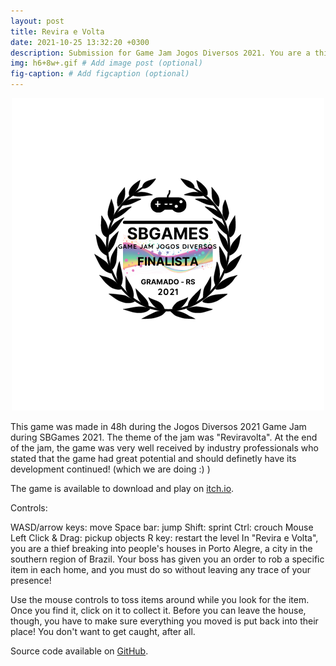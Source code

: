 ```yaml
---
layout: post
title: Revira e Volta
date: 2021-10-25 13:32:20 +0300
description: Submission for Game Jam Jogos Diversos 2021. You are a thief looking for an item, find it before you get caught!
img: h6+8w+.gif # Add image post (optional)
fig-caption: # Add figcaption (optional)
---
```


<p align="center">
  <img src="https://github.com/Julia-Melgare/julia-melgare.github.io/blob/gh-pages/assets/img/SBGames.png?raw=true"/>
</p>

This game was made in 48h during the Jogos Diversos 2021 Game Jam during SBGames 2021. The theme of the jam was "Reviravolta". At the end of the jam, the game was very well received by industry professionals who stated that the game had great potential and should definetly have its development continued! (which we are doing :) )

The game is available to download and play on [itch.io](https://clever-toast-games.itch.io/revira-e-volta).

Controls:

WASD/arrow keys: move
Space bar: jump
Shift: sprint
Ctrl: crouch
Mouse Left Click & Drag: pickup objects
R key: restart the level
In "Revira e Volta", you are a thief breaking into people's houses in Porto Alegre, a city in the southern region of Brazil. Your boss has given you an order to rob a specific item in each home, and you must do so without leaving any trace of your presence!

Use the mouse controls to toss items around while you look for the item. Once you find it, click on it to collect it. Before you can leave the house, though, you have to make sure everything you moved is put back into their place! You don't want to get caught, after all.

Source code available on [GitHub](https://github.com/Julia-Melgare/Revira-e-Volta).
